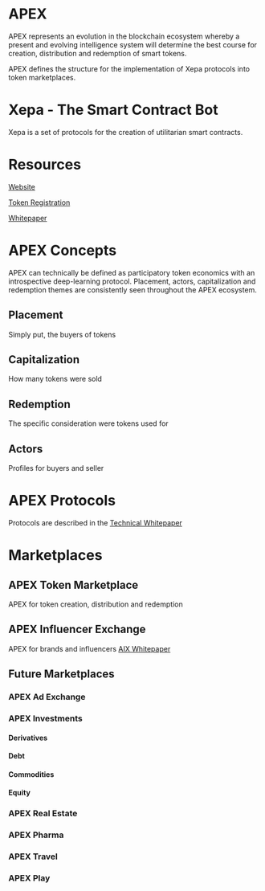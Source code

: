 
# APEX
APEX represents an evolution in the blockchain ecosystem whereby a present and evolving intelligence system will determine the best course for creation, distribution and redemption of smart tokens.

APEX defines the structure for the implementation of Xepa protocols into token marketplaces.  

# Xepa - The Smart Contract Bot
Xepa is a set of protocols for the creation of utilitarian smart contracts. 

# Resources
[Website](https://doapex.com)

[Token Registration](https://doapex.com/#/tokenregistration)

[Whitepaper](https://github.com/apex-ai/proto/blob/master/technical-whitepaper.md)


# APEX Concepts
APEX can technically be defined as participatory token economics with an introspective deep-learning protocol.  Placement, actors, capitalization and redemption themes are consistently seen throughout the APEX ecosystem.  

## Placement
Simply put, the buyers of tokens

## Capitalization
How many tokens were sold

## Redemption
The specific consideration were tokens used for

## Actors
Profiles for buyers and seller

# APEX Protocols
Protocols are described in the [Technical Whitepaper](https://github.com/apex-ai/proto/blob/master/technical-whitepaper.md)

# Marketplaces
## APEX Token Marketplace
APEX for token creation, distribution and redemption
## APEX Influencer Exchange
APEX for brands and influencers
[AIX Whitepaper](https://github.com/APEX-AI/Docs/blob/master/aix-whitepaper.md)
## Future Marketplaces
### APEX Ad Exchange
### APEX Investments
#### Derivatives
#### Debt
#### Commodities
#### Equity
### APEX Real Estate
### APEX Pharma
### APEX Travel
### APEX Play

